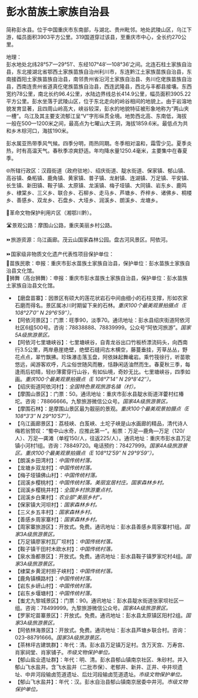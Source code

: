 # 彭水苗族土家族自治县  
简称彭水县。位于中国重庆市东南部，与湖北、贵州毗邻。地处武陵山区，乌江下游，幅员面积3903平方公里。319国道穿过该县，至重庆市中心，全长约270公里。  

地理：  
彭水地处北纬28°57′—29°51′、东经107°48′—108°36′之间。北连石柱土家族自治县，东北接湖北省鄂西土家族苗族自治州利川市，东连黔江土家族苗族自治县，东南接酉阳土家族苗族自治县，南邻贵州省沿河土家族自治县、务川仡佬族苗族自治县，西南连贵州省道真仡佬族苗族自治县，西连武隆县，西北与丰都县接壤。东西宽约78公里，南北长约96.4公里，水陆边界线总长414.9公里，幅员面积3905.22平方公里。彭水坐落于武陵山区，位于东北走向的岭谷相间的地貌上。由于岩溶地貌发育显著，且四周山岭高大，峡谷较深，彭水的地貌特征被形象地称为“两山夹一槽”。乌江及其主要支流郁江呈“V”字形纵贯全境。地势西北高、东南低，海拔一般在500—1200米之间，最高点为七曜山大王洞，海拔1859.6米。最低点为共和乡木棕河口，海拔190米。  

彭水属亚热带季风气候。四季分明，雨热同期。冬季相对温和，霜雪少见。夏季炎热，时有高温天气。春秋季凉爽舒适。年均降水量1250.4毫米，主要集中在春夏季。  

🌐所辖行政区：汉葭街道（政府驻地）、绍庆街道、靛水街道、保家镇、郁山镇、高谷镇、桑柘镇、鹿角镇、黄家镇、普子镇、龙射镇、连湖镇、万足镇、平安镇、长生镇、新田镇、鞍子镇、太原镇、龙溪镇、梅子垭镇、大同镇、岩东乡、鹿鸣乡、棣棠乡、三义乡、联合乡、石柳乡、走马乡、芦塘乡、乔梓乡、诸佛乡、桐楼乡、善感乡、双龙乡、石盘乡、大垭乡、润溪乡、朗溪乡、龙塘乡。  

🚩革命文物保护利用片区（湘鄂川黔）。  

🛣️景观公路：摩围山公路，重庆美丽乡村公路。  

⏩旅游资源：乌江画廊。茂云山国家森林公园。盘古河风景区。阿依河。  

⏩国家级非物质文化遗产代表性项目保护单位：  
🔸苗族民歌：申报：重庆市彭水苗族土家族自治县，保护单位：彭水苗族土家族自治县文化馆。  
🔸狮舞（高台狮舞）：申报：重庆市彭水苗族土家族自治县，保护单位：彭水苗族土家族自治县文化馆。  

* 【磨盘苗寨】：因景区有硕大的莲花状岩石中间由细小的石柱支撑，形如农家石磨而得名。景区属冰川时期留下来的石林。*重庆100个最美观景拍摄点（E 108°27′0″ N 29°6′59″）。*  
* 【阿依河景区】：门票：旺季90，淡季70。通讯地址：彭水县绍庆街道阿依河社区6组500号。咨询：78838888、78839999。公众号“阿依河旅游”。*国家5A级旅游景区。*  
* 【阿依河七里塘峡谷】：七里塘峡谷，自青龙谷出口竹板桥漂流码头，向西南行3.5公里，两岸悬崖绝壁，绝壁石缝间古木横空，藤蔓垂挂，芳草丛丛，野花点点，翠竹飘拂。珍珠瀑击落玉盘，阿依妹起舞巉岩。乘竹筏徐行，听苗歌悠远，闻游客欢呼，凡尘俗世随风而散，恬静闲适油然而生。春夏秋三季，每逢雨后初晴，轻纱薄雾穿行山谷，有如仙境，奇妙无比。七里塘峡谷，四季如画。*重庆100个最美观景拍摄点（E 108°7′14″ N 29°8′42″）。*  
* 【绍庆街道阿依河村】：*全国特色景观旅游名镇（村）。*  
* 【摩围山景区】：门票：50。通讯地址：重庆市彭水县靛水街道洋藿村红椿坨。咨询：78866666。九黎旅游微信公众号。*国家4A级旅游景区。*  
* 【摩围石林】：是摩围山景区最为靓丽的景观。*重庆100个最美观景拍摄点（E 108°3′3″ N 29°10′57″）。*  
* 【乌江画廊景区】：荔枝峡、白芨峡、土坨子峡是山水画廊的精品，清代诗人梅若翁赞叹：“蜀中山水奇，应推此第一”。船票：万足—鹿角—万足（120/人）、万足—龚滩（单程150/人，往返225/人）。通讯地址：重庆市彭水县万足镇小河村1组。咨询：78849720。电话预约：78427999。*国家4A级旅游景区。重庆100个最美观景拍摄点（E 108°12′59″ N 29°9′59″）。*  
* 【朗溪乡田湾村】：*中国传统村落。*  
* 【龙塘乡双龙村】：*中国传统村落。*  
* 【梅子垭镇佛山村】：*中国传统村落。*  
* 【润溪乡樱桃村】：*中国传统村落。美丽宜居村庄。国家森林乡村。*  
* 【润溪乡樱桃井村】：*全国乡村旅游重点村。*  
* 【润溪乡白果村】：*农业部“美丽乡村”。*  
* 【保家镇大河坝村】：*国家森林乡村。*  
* 【三义乡五丰村】：*国家森林乡村。*  
* 【善感乡周家寨村】：*国家森林乡村。*  
* 【周家寨旅游区】：开放式。免费。通讯地址：彭水县善感乡周家寨村1组。*国家3A级旅游景区。*  
* 【万足镇廖家村瓦厂坝村】：*中国传统村落。*  
* 【鞍子镇干田村木欧水村】：*中国传统村落。*  
* 【泉水渔都景区】：开放式。免费。通讯地址：彭水县鞍子镇罗家坨村4组。*国家3A级旅游景区。*  
* 【棣棠乡黄泥村担子峡村】：*中国传统村落。*  
* 【鹿角镇横路村】：*中国传统村落。*  
* 【岩东乡岍山村】：*中国传统村落。*  
* 【岩东乡堰塘村】：*中国传统村落。*  
* 【蚩尤九黎城景区】：门票：90。通讯地址：彭水县靛水街道张家坝社区一组。咨询：78499999。九黎旅游微信公众号。*国家4A级旅游景区。*  
* 【罗家坨苗寨景区】：开放式。免费。通讯地址：彭水县太原镇区阳村2组。*国家3A级旅游景区。*  
* 【阿依林海景区】：开放式。免费。通讯地址：彭水县芦塘乡联合村。咨询：023–88791666。*国家3A级旅游景区。*  
* 【茶林坪古建筑群】：年代：清。彭水县万足镇万足村。含万天宫、万寿宫、肖家祠堂、肖家铺子。*市级文物保护单位。*  
* 【郁山盐业遗址群】：年代：明、清。彭水县郁山镇南京社区、朱砂村。并入郁山飞水盐井。含飞水盐井（二批市保）、老郁井、新井、正井、中井坝遗址、中井河段输卤笕道遗址、后灶河段输卤笕道遗址。*市级文物保护单位。*  
* 【郁山飞水盐井】：年代：汉。彭水自治县郁山镇南京居委中井河。*市级文物保护单位。*  
